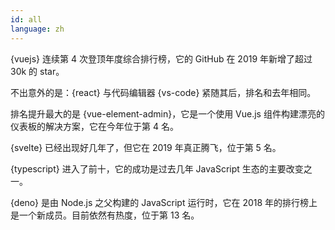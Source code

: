 ```yaml
---
id: all
language: zh
---
```


{vuejs} 连续第 4 次登顶年度综合排行榜，它的 GitHub 在 2019 年新增了超过 30k 的 star。

不出意外的是：{react} 与代码编辑器 {vs-code} 紧随其后，排名和去年相同。

排名提升最大的是 {vue-element-admin}，它是一个使用 Vue.js 组件构建漂亮的仪表板的解决方案，它在今年位于第 4 名。

{svelte} 已经出现好几年了，但它在 2019 年真正腾飞，位于第 5 名。

{typescript} 进入了前十，它的成功是过去几年 JavaScript 生态的主要改变之一。

{deno} 是由 Node.js 之父构建的 JavaScript 运行时，它在 2018 年的排行榜上是一个新成员。目前依然有热度，位于第 13 名。